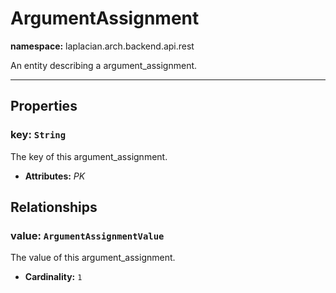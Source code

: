 

# **ArgumentAssignment**
**namespace:** laplacian.arch.backend.api.rest

An entity describing a argument_assignment.



---

## Properties

### key: `String`
The key of this argument_assignment.
- **Attributes:** *PK*

## Relationships

### value: `ArgumentAssignmentValue`
The value of this argument_assignment.
- **Cardinality:** `1`
